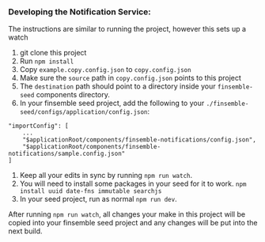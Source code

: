 ### Developing the Notification Service:

The instructions are similar to running the project, however this sets up a watch 

1. git clone this project 
2. Run `npm install`
3. Copy `example.copy.config.json` to `copy.config.json`
4. Make sure the `source` path in `copy.config.json` points to this project
5. The `destination` path should point to a directory inside your `finsemble-seed` components directory.
6. In your finsemble seed project, add the following to your `./finsemble-seed/configs/application/config.json`:
``` 
"importConfig": [
    ...
    "$applicationRoot/components/finsemble-notifications/config.json",
    "$applicationRoot/components/finsemble-notifications/sample.config.json"
]
```

1. Keep all your edits in sync by running `npm run watch`.
3. You will need to install some packages in your seed for it to work. `npm install uuid date-fns immutable searchjs`
2. In your seed project, run as normal `npm run dev`.

After running `npm run watch`, all changes your make in this project will be copied into your finsemble seed project and any changes will be put into the next build. 
